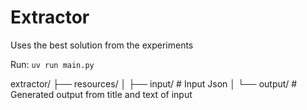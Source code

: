 # Extractor
Uses the best solution from the experiments

Run: `uv run main.py`

extractor/
├── resources/
│   ├── input/                # Input Json
│   └── output/               # Generated output from title and text of input
